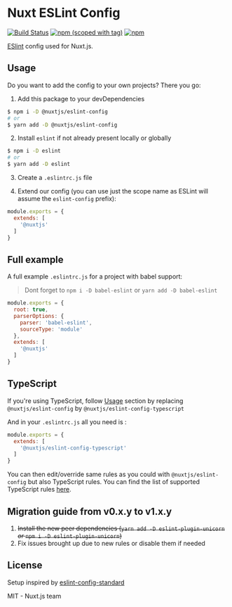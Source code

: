 # Nuxt ESLint Config

[![Build Status](https://flat.badgen.net/circleci/github/nuxt/eslint-config)](https://circleci.com/gh/nuxt/eslint-config)
[![npm (scoped with tag)](https://flat.badgen.net/npm/v/@nuxtjs/eslint-config)](https://npmjs.com/package/@nuxtjs/eslint-config)
[![npm](https://flat.badgen.net/npm/dt/@nuxtjs/eslint-config)](https://npmjs.com/package/@nuxtjs/eslint-config)

[ESlint](https://eslint.org/) config used for Nuxt.js.

## Usage

Do you want to add the config to your own projects? There you go:

1. Add this package to your devDependencies

```bash
$ npm i -D @nuxtjs/eslint-config
# or
$ yarn add -D @nuxtjs/eslint-config
```

2. Install `eslint` if not already present locally or globally

```bash
$ npm i -D eslint
# or
$ yarn add -D eslint
```

3. Create a `.eslintrc.js` file

4. Extend our config (you can use just the scope name as ESLint will assume the `eslint-config` prefix):

```js
module.exports = {
  extends: [
    '@nuxtjs'
  ]
}
```

## Full example

A full example `.eslintrc.js` for a project with babel support:
> Dont forget to `npm i -D babel-eslint` or `yarn add -D babel-eslint`

```js
module.exports = {
  root: true,
  parserOptions: {
    parser: 'babel-eslint',
    sourceType: 'module'
  },
  extends: [
    '@nuxtjs'
  ]
}
```

## TypeScript

If you're using TypeScript, follow [Usage](#usage) section by replacing `@nuxtjs/eslint-config` by `@nuxtjs/eslint-config-typescript`

And in your `.eslintrc.js` all you need is :

```js
module.exports = {
  extends: [
    '@nuxtjs/eslint-config-typescript'
  ]
}
```

You can then edit/override same rules as you could with `@nuxtjs/eslint-config` but also TypeScript rules.
You can find the list of supported TypeScript rules [here](https://github.com/typescript-eslint/typescript-eslint/tree/master/packages/eslint-plugin#supported-rules).


## Migration guide from v0.x.y to v1.x.y

1. ~~Install the new peer dependencies (`yarn add -D eslint-plugin-unicorn` *or* `npm i -D eslint-plugin-unicorn`)~~
2. Fix issues brought up due to new rules or disable them if needed

## License

Setup inspired by [eslint-config-standard](https://github.com/standard/eslint-config-standard)

MIT - Nuxt.js team
